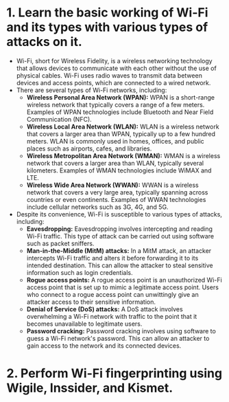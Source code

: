 # 1. Learn the basic working of Wi-Fi and its types with various types of attacks on it. #

   - Wi-Fi, short for Wireless Fidelity, is a wireless networking technology that allows devices to communicate with each other without the use of physical cables. Wi-Fi uses radio waves to transmit data between devices and access points, which are connected to a wired network.
   - There are several types of Wi-Fi networks, including:
      - **Wireless Personal Area Network (WPAN):**  WPAN is a short-range wireless network that typically covers a range of a few meters. Examples of WPAN technologies include Bluetooth and Near Field Communication (NFC).
      - **Wireless Local Area Network (WLAN):** WLAN is a wireless network that covers a larger area than WPAN, typically up to a few hundred meters. WLAN is commonly used in homes, offices, and public places such as airports, cafes, and libraries.
      - **Wireless Metropolitan Area Network (WMAN):**  WMAN is a wireless network that covers a larger area than WLAN, typically several kilometers. Examples of WMAN technologies include WiMAX and LTE.
      - **Wireless Wide Area Network (WWAN):**  WWAN is a wireless network that covers a very large area, typically spanning across countries or even continents. Examples of WWAN technologies include cellular networks such as 3G, 4G, and 5G.
   - Despite its convenience, Wi-Fi is susceptible to various types of attacks, including:
      - **Eavesdropping:** Eavesdropping involves intercepting and reading Wi-Fi traffic. This type of attack can be carried out using software such as packet sniffers.
      - **Man-in-the-Middle (MitM) attacks:** In a MitM attack, an attacker intercepts Wi-Fi traffic and alters it before forwarding it to its intended destination. This can allow the attacker to steal sensitive information such as login credentials.
      - **Rogue access points:** A rogue access point is an unauthorized Wi-Fi access point that is set up to mimic a legitimate access point. Users who connect to a rogue access point can unwittingly give an attacker access to their sensitive information.
      - **Denial of Service (DoS) attacks:** A DoS attack involves overwhelming a Wi-Fi network with traffic to the point that it becomes unavailable to legitimate users.
      - **Password cracking:** Password cracking involves using software to guess a Wi-Fi network's password. This can allow an attacker to gain access to the network and its connected devices.
   
# 2. Perform Wi-Fi fingerprinting using Wigile, Inssider, and Kismet. #
